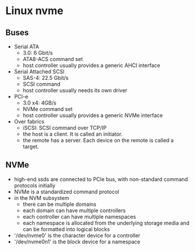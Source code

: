 Linux nvme
==========

## Buses

- Serial ATA
  - 3.0: 6 Gbit/s
  - ATA8-ACS command set
  - host controller usually provides a generic AHCI interface
- Serial Attached SCSI
  - SAS-4: 22.5 Gbit/s
  - SCSI command
  - host controller usually needs its own driver
- PCI-e
  - 3.0 x4: 4GB/s
  - NVMe command set
  - host controller usually provides a generic NVMe interface
- Over fabrics
  - iSCSI: SCSI command over TCP/IP
  - the host is a client.  It is called an initiator.
  - the remote has a server.  Each device on the remote is called a target.

## NVMe

- high-end ssds are connected to PCIe bus,  with non-standard command
  protocols initially
- NVMe is a standardized command protocol
- in the NVM subsystem
  - there can be multiple domains
  - each domain can have multiple controllers
  - each controller can have multiple namespaces
  - each namespace is allocated from the underlying storage media and can be
    formatted into logical blocks
- '/dev/nvme0' is the character device for a controller
- '/dev/nvme0n1' is the block device for a namespace
